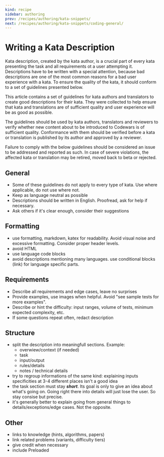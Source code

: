 ```yaml
---
kind: recipe
sidebar: authoring
prev: /recipes/authoring/kata-snippets/
next: /recipes/authoring/kata-snippets/coding-general/
---
```


# Writing a Kata Description

Kata description, created by the kata author, is a crucial part of every kata presenting the task and all requirements ot a user attempting it. Descriptions have to be written with a special attention, because bad descriptions are one of the most common reasons for a bad user experience with a kata. To ensure the quality of the kata, it should conform to a set of guidelines presented below.

This article contains a set of guidelines for kata authors and translators to create good descriptions for their kata. They were collected to help ensure that kata and translations are of sufficient quality and user experience will be as good as possible.

The guidelines should be used by kata authors, translators and reviewers to verify whether new content about to be introduced to Codewars is of sufficient quality. Conformance with them should be verified before a kata or translation is published by its author and approved by a reviewer.

Failure to comply with the below guidelines should be considered an issue to be addressed and reported as such. In case of severe violations, the affected kata or translation may be retired, moved back to beta or rejected.


## General

- Some of these guidelines do not apply to every type of kata. Use where applicable, do not use where not.
- Keep as language neutral as possible
- Descriptions should be written in English. Proofread, ask for help if necessary.
- Ask others if it's clear enough, consider their suggestions


## Formatting

- use formatting, markdown, katex for readability. Avoid visual noise and excessive formatting. Consider proper header levels.
- avoid HTML
- use language code blocks
- avoid descriptions mentioning many languages. use conditional blocks (link) for language specific parts.


## Requirements

- Describe all requirements and edge cases, leave no surprises
- Provide examples, use images when helpful. Avoid "see sample tests for more examples".
- Describe or hint the difficulty: input ranges, volume of tests, minimum expected complexity, etc.
- If some questions repeat often, redact description 

## Structure

- split the description into meaningfull sections. Example:
  - overwiew/context (if needed)
  - task
  - input/output
  - rules/details
  - notes / technical details
- try to regroup informations of the same kind: explaining inputs specificities at 3-4 different places isn't a good idea
- the task section must stay _**short**_. Its goal is only to give an idea about what's going on. Going right there into details will just lose the user. So stay consise but precise.
- it's generally better to explain going from general things to details/exceptions/edge cases. Not the opposite.


## Other

- links to knowledge (hints, algorithms, papers)
- link related problems (variants, difficulty tiers)
- give credit when necessary
- include Preloaded
